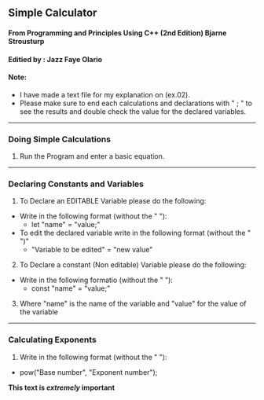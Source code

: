 ## Simple Calculator
#### From Programming and Principles Using C++ (2nd Edition) Bjarne Strousturp 
#### Editied by : Jazz Faye Olario
#### Note: 
- I have made a text file for my explanation on (ex.02).
- Please make sure to end each calculations and declarations with " ; " to see the results and double check the value for the declared variables.
---
### Doing Simple Calculations 
1. Run the Program and enter a basic equation.
---
### Declaring Constants and Variables
1. To Declare an EDITABLE Variable please do the following:

- Write in the following format (without the " "):
     - let "name" = "value;"
- To edit the declared variable write in the following format (without the " ")"
     - "Variable to be edited" = "new value"
2. To Declare a constant (Non editable) Variable please do the following:
- Write in the following formatio (without the " "):
     - const "name" = "value;"
3. Where "name" is the name of the variable and "value" for the value of the variable
---
### Calculating Exponents
1. Write in the following format (without the " "):
- pow("Base number", "Exponent number");

**This text is _extremely_ important**
